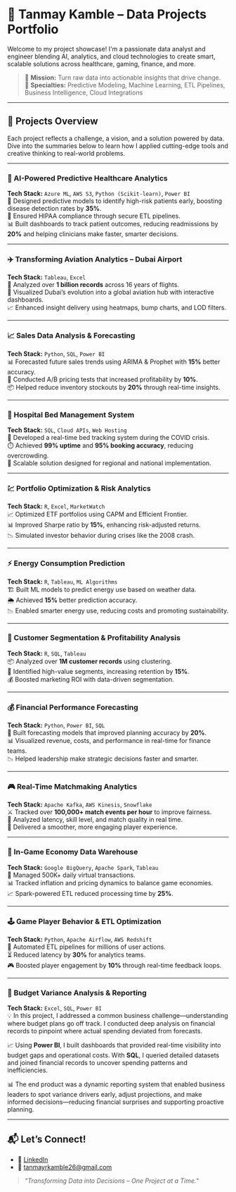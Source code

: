 # 🚀 Tanmay Kamble – Data Projects Portfolio

Welcome to my project showcase! I'm a passionate data analyst and engineer blending AI, analytics, and cloud technologies to create smart, scalable solutions across healthcare, gaming, finance, and more.

> 🎯 **Mission:** Turn raw data into actionable insights that drive change.  
> 🧠 **Specialties:** Predictive Modeling, Machine Learning, ETL Pipelines, Business Intelligence, Cloud Integrations

---

## 📘 Projects Overview

Each project reflects a challenge, a vision, and a solution powered by data. Dive into the summaries below to learn how I applied cutting-edge tools and creative thinking to real-world problems.

---

### 🏥 AI-Powered Predictive Healthcare Analytics  
**Tech Stack:** `Azure ML`, `AWS S3`, `Python (Scikit-learn)`, `Power BI`  
📌 Designed predictive models to identify high-risk patients early, boosting disease detection rates by **35%**.  
🔐 Ensured HIPAA compliance through secure ETL pipelines.  
📊 Built dashboards to track patient outcomes, reducing readmissions by **20%** and helping clinicians make faster, smarter decisions.

---

### ✈️ Transforming Aviation Analytics – Dubai Airport  
**Tech Stack:** `Tableau`, `Excel`  
📌 Analyzed over **1 billion records** across 16 years of flights.  
📍 Visualized Dubai’s evolution into a global aviation hub with interactive dashboards.  
📈 Enhanced insight delivery using heatmaps, bump charts, and LOD filters.

---

### 📈 Sales Data Analysis & Forecasting  
**Tech Stack:** `Python`, `SQL`, `Power BI`  
📊 Forecasted future sales trends using ARIMA & Prophet with **15%** better accuracy.  
🛒 Conducted A/B pricing tests that increased profitability by **10%**.  
📦 Helped reduce inventory stockouts by **20%** through real-time insights.

---

### 🏥 Hospital Bed Management System  
**Tech Stack:** `SQL`, `Cloud APIs`, `Web Hosting`  
🏥 Developed a real-time bed tracking system during the COVID crisis.  
⏱️ Achieved **99% uptime** and **95% booking accuracy**, reducing overcrowding.  
📡 Scalable solution designed for regional and national implementation.

---

### 💹 Portfolio Optimization & Risk Analytics  
**Tech Stack:** `R`, `Excel`, `MarketWatch`  
📈 Optimized ETF portfolios using CAPM and Efficient Frontier.  
📊 Improved Sharpe ratio by **15%**, enhancing risk-adjusted returns.  
📉 Simulated investor behavior during crises like the 2008 crash.

---

### ⚡ Energy Consumption Prediction  
**Tech Stack:** `R`, `Tableau`, `ML Algorithms`  
🏗️ Built ML models to predict energy use based on weather data.  
🌦️ Achieved **15%** better prediction accuracy.  
📉 Enabled smarter energy use, reducing costs and promoting sustainability.

---

### 🧠 Customer Segmentation & Profitability Analysis  
**Tech Stack:** `R`, `SQL`, `Tableau`  
📦 Analyzed over **1M customer records** using clustering.  
🎯 Identified high-value segments, increasing retention by **15%**.  
💰 Boosted marketing ROI with data-driven segmentation.

---

### 💰 Financial Performance Forecasting  
**Tech Stack:** `Python`, `Power BI`, `SQL`  
💸 Built forecasting models that improved planning accuracy by **20%**.  
📊 Visualized revenue, costs, and performance in real-time for finance teams.  
📉 Helped leadership make strategic decisions faster and smarter.

---

### 🎮 Real-Time Matchmaking Analytics  
**Tech Stack:** `Apache Kafka`, `AWS Kinesis`, `Snowflake`  
⚔️ Tracked over **100,000+ match events per hour** to improve fairness.  
🧠 Analyzed latency, skill level, and match quality in real time.  
👾 Delivered a smoother, more engaging player experience.

---

### 🧩 In-Game Economy Data Warehouse  
**Tech Stack:** `Google BigQuery`, `Apache Spark`, `Tableau`  
💸 Managed 500K+ daily virtual transactions.  
📊 Tracked inflation and pricing dynamics to balance game economies.  
📈 Spark-powered ETL reduced processing time by **25%**.

---

### 🕹️ Game Player Behavior & ETL Optimization  
**Tech Stack:** `Python`, `Apache Airflow`, `AWS Redshift`  
📂 Automated ETL pipelines for millions of user actions.  
⏳ Reduced latency by **30%** for analytics teams.  
🎮 Boosted player engagement by **10%** through real-time feedback loops.

---

### 🧭 Budget Variance Analysis & Reporting  
**Tech Stack:** `Excel`, `SQL`, `Power BI`  
💡 In this project, I addressed a common business challenge—understanding where budget plans go off track. I conducted deep analysis on financial records to pinpoint where actual spending deviated from forecasts.  

📈 Using **Power BI**, I built dashboards that provided real-time visibility into budget gaps and operational costs. With **SQL**, I queried detailed datasets and joined financial records to uncover spending patterns and inefficiencies. 

📊 The end product was a dynamic reporting system that enabled business leaders to spot variance drivers early, adjust projections, and make informed decisions—reducing financial surprises and supporting proactive planning.

---

## 📬 Let’s Connect!

- 💼 [LinkedIn](https://www.linkedin.com/in/tanmay-kamble-26a11a169/)
- 📧 [tanmayrkamble26@gmail.com](mailto:tanmayrkamble26@gmail.com)

> *"Transforming Data into Decisions – One Project at a Time."*


